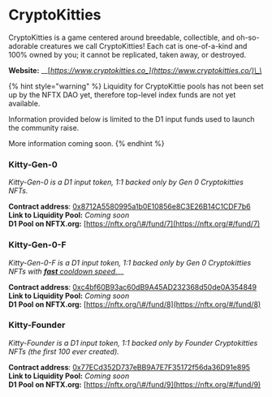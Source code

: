 # CryptoKitties

CryptoKitties is a game centered around breedable, collectible, and oh-so-adorable creatures we call CryptoKitties! Each cat is one-of-a-kind and 100% owned by you; it cannot be replicated, taken away, or destroyed.

**Website:** __[_https://www.cryptokitties.co_](https://www.cryptokitties.co/)\_\_

{% hint style="warning" %}
Liquidity for CryptoKittie pools has not been set up by the NFTX DAO yet, therefore top-level index funds are not yet available.

Information provided below is limited to the D1 input funds used to launch the community raise.

More information coming soon.
{% endhint %}

### **Kitty-Gen-0**

_Kitty-Gen-0 is a D1 input token, 1:1 backed only by Gen 0 Cryptokitties NFTs._

**Contract address**: [0x8712A5580995a1b0E10856e8C3E26B14C1CDF7b6](https://etherscan.io/token/0x8712A5580995a1b0E10856e8C3E26B14C1CDF7b6)  
**Link to Liquidity Pool:** _Coming soon_  
**D1 Pool on NFTX.org:** [https://nftx.org/\#/fund/7](https://nftx.org/#/fund/7)

### **Kitty-Gen-0-F**

_Kitty-Gen-0-F is a D1 input token, 1:1 backed only by Gen 0 Cryptokitties NFTs with_ [_**fast** cooldown speed._](https://guide.cryptokitties.co/guide/cat-features/cooldown-speed)\_\_

**Contract address**: [0xc4bf60B93ac60dB9A45AD232368d50de0A354849](https://etherscan.io/token/0xc4bf60B93ac60dB9A45AD232368d50de0A354849)  
**Link to Liquidity Pool:** _Coming soon_  
**D1 Pool on NFTX.org:** [https://nftx.org/\#/fund/8](https://nftx.org/#/fund/8)

### **Kitty-Founder**

_Kitty-Founder is a D1 input token, 1:1 backed only by Founder Cryptokitties NFTs \(the first 100 ever created\)._

**Contract address**: [0x77ECd352D737eBB9A7E7F35172f56da36D91e895](https://etherscan.io/token/0x77ecd352d737ebb9a7e7f35172f56da36d91e895)  
**Link to Liquidity Pool:** _Coming soon_  
**D1 Pool on NFTX.org:** [https://nftx.org/\#/fund/9](https://nftx.org/#/fund/9)

  


